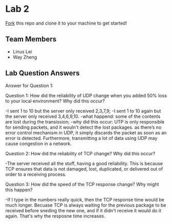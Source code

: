 # Lab 2
[Fork](https://docs.github.com/en/get-started/quickstart/fork-a-repo) this repo and clone it to your machine to get started!

## Team Members
- Linus Lei
- Way Zheng

## Lab Question Answers

Answer for Question 1: 

Question 1: How did the reliability of UDP change when you added 50% loss to your local environment? Why did this occur?

-I sent 1 to 10 but the server only received 2,3,7,9;
-I sent 1 to 10 again but the server only received 3,4,6,9,10.
-what happend: some of the contents are lost during the transission;
-why did this occur: UTP is only responsible for sending packets, and it wouln't detect the lost packages. as there’s no error control mechanism in UDP, it simply discards the packet as soon as an error is detected. Furthermore, transmitting a lot of data using UDP may cause congestion in a network.  

Question 2: How did the reliability of TCP change? Why did this occur?

-The server received all the stuff, having a good reliability. This is because TCP ensures that data is not damaged, lost, duplicated, or delivered out of order to a receiving process. 

Question 3: How did the speed of the TCP response change? Why might this happen?

-If I type in the numbers really quick, then the TCP response time would be much longer. Becuase TCP is always waiting for the previous package to be received before sneding the new one, and if it didn't receive it would do it again. That's why the resposne time increases.

